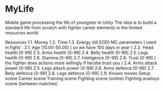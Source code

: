 # MyLife
Mobile game processing the life of youngster in Unity The idea is to build a standard life from scratch with fighter career elements in the limited resources world

Resources 1.1. Money 1.2. Time 1.3. Energy (till EOD)
MC parameters ( used in fight) : 2.1. Age [10.00-50.00] ( so we have 100 days in year ) 2.2. Head health [0-99] 2.3. Arms health [0-99] 2.4. Belly health [0-99] 2.5. Legs health [0-99] 2.6. Stamina [0-99] 2.7. Inteligence [0-99] 2.8. Trust [0-99] ( the fighter does actions more willingly if he/she trust you ) 2.4. Arms attack power [0-99] 2.5. Legs attack power [0-99] 2.6. Arms defence [0-99] 2.7. Belly defence [0-99] 2.8. Legs defence [0-99] 2.9. Known moves
Setup scene
Career scene
Training scene
Fighting scene (online)
Fighting analisys scene (between matches)
